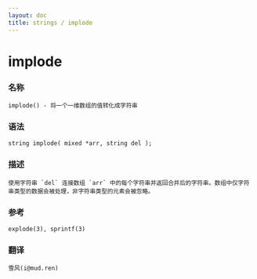 ```yaml
---
layout: doc
title: strings / implode
---
```

# implode

### 名称

    implode() - 将一个一维数组的值转化成字符串

### 语法

    string implode( mixed *arr, string del );

### 描述

    使用字符串 `del` 连接数组 `arr` 中的每个字符串并返回合并后的字符串。数组中仅字符串类型的数据会被处理，非字符串类型的元素会被忽略。

### 参考

    explode(3), sprintf(3)

### 翻译 ###

    雪风(i@mud.ren)
